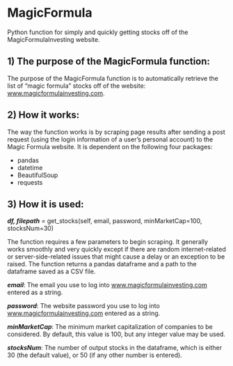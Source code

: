 # MagicFormula
Python function for simply and quickly getting stocks off of the MagicFormulaInvesting website.


## 1) The purpose of the MagicFormula function:

The purpose of the MagicFormula function is to automatically retrieve the list of “magic formula” stocks off of the website: www.magicformulainvesting.com.


## 2) How it works:

The way the function works is by scraping page results after sending a post request (using the login information of a user’s personal account) to the Magic Formula website. It is dependent on the following four packages:
- pandas
- datetime
- BeautifulSoup
- requests


## 3)  How it is used:

***df, filepath*** = get_stocks(self, email, password, minMarketCap=100, stocksNum=30)

The function requires a few parameters to begin scraping. It generally works smoothly and very quickly except if there are random internet-related or server-side-related issues that might cause a delay or an exception to be raised. The function returns a pandas dataframe and a path to the dataframe saved as a CSV file.


***email***: The email you use to log into www.magicformulainvesting.com entered as a string.


***password***: The website password you use to log into www.magicformulainvesting.com entered as a string.


***minMarketCap***: The minimum market capitalization of companies to be considered. By default, this value is 100, but any integer value may be used.


***stocksNum***: The number of output stocks in the dataframe, which is either 30 (the default value), or 50 (if any other number is entered).
